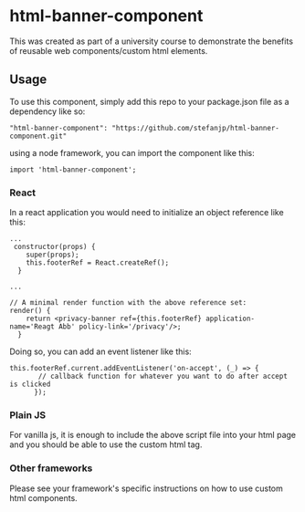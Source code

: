 # html-banner-component
This was created as part of a university course to demonstrate the benefits of reusable web components/custom html elements.

## Usage
To use this component, simply add this repo to your package.json file as a dependency like so:

`"html-banner-component": "https://github.com/stefanjp/html-banner-component.git"`

using a node framework, you can import the component like this:

`import 'html-banner-component';`

### React
In a react application you would need to initialize an object reference like this: 

```
...
 constructor(props) {
    super(props);
    this.footerRef = React.createRef();
  }

...

// A minimal render function with the above reference set:
render() {
    return <privacy-banner ref={this.footerRef} application-name='Reagt Abb' policy-link='/privacy'/>;
  }
```
Doing so, you can add an event listener like this:

```
this.footerRef.current.addEventListener('on-accept', (_) => {
       // callback function for whatever you want to do after accept is clicked
      });
```

### Plain JS

For vanilla js, it is enough to include the above script file into your html page and you should be able to use the 
custom html tag.


### Other frameworks

Please see your framework's specific instructions on how to use custom html components.
